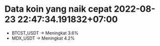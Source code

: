 # Data koin yang naik cepat 2022-08-23 22:47:34.191832+07:00

* BTCST_USDT -> Meningkat 3.6%
* MDX_USDT -> Meningkat 4.2%
